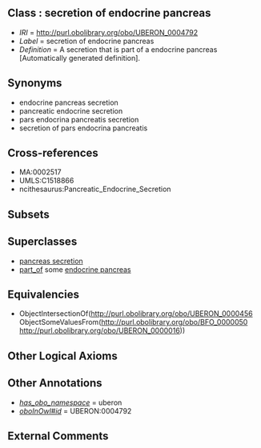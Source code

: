 
## Class : secretion of endocrine pancreas

 * *IRI* = http://purl.obolibrary.org/obo/UBERON_0004792
 * *Label* = secretion of endocrine pancreas
 * *Definition* = A secretion that is part of a endocrine pancreas [Automatically generated definition].

## Synonyms

 * endocrine pancreas secretion
 * pancreatic endocrine secretion
 * pars endocrina pancreatis secretion
 * secretion of pars endocrina pancreatis

## Cross-references

 * MA:0002517
 * UMLS:C1518866
 * ncithesaurus:Pancreatic_Endocrine_Secretion

## Subsets


## Superclasses

 * [pancreas secretion](../../UBERON/95/UBERON_0004795.md)
 * [part_of](../../BFO/50/BFO_0000050.md) some [endocrine pancreas](../../UBERON/16/UBERON_0000016.md)

## Equivalencies

 * ObjectIntersectionOf(<http://purl.obolibrary.org/obo/UBERON_0000456> ObjectSomeValuesFrom(<http://purl.obolibrary.org/obo/BFO_0000050> <http://purl.obolibrary.org/obo/UBERON_0000016>))

## Other Logical Axioms


## Other Annotations

 * *[has_obo_namespace](../../ce/oboInOwl#hasOBONamespace.md)* = uberon
 * *[oboInOwl#id](../../id/oboInOwl#id.md)* = UBERON:0004792

## External Comments


